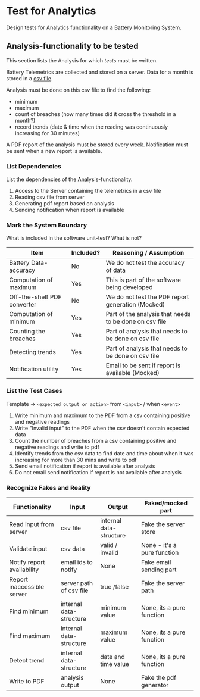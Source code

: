 # Test for Analytics

Design tests for Analytics functionality on a Battery Monitoring System.

## Analysis-functionality to be tested

This section lists the Analysis for which _tests_ must be written.

Battery Telemetrics are collected and stored on a server.
Data for a month is stored in a [csv file](https://en.wikipedia.org/wiki/Comma-separated_values).

Analysis must be done on this csv file to find the following:
- minimum
- maximum
- count of breaches (how many times did it cross the threshold in a month?)
- record trends (date & time when the reading was continuously increasing for 30 minutes)

A PDF report of the analysis must be stored every week.
Notification must be sent when a new report is available.

### List Dependencies

List the dependencies of the Analysis-functionality.

1. Access to the Server containing the telemetrics in a csv file
2. Reading csv file from server
3. Generating pdf report based on analysis
4. Sending notification when report is available


### Mark the System Boundary

What is included in the software unit-test? What is not? 

| Item                      | Included?     | Reasoning / Assumption
|---------------------------|---------------|---
Battery Data-accuracy       | No            | We do not test the accuracy of data
Computation of maximum      | Yes           | This is part of the software being developed
Off-the-shelf PDF converter | No			      | We do not test the PDF report generation (Mocked)
Computation of minimum 		  | Yes			      | Part of the analysis that needs to be done on csv file
Counting the breaches       | Yes			      | Part of analysis that needs to be done on csv file
Detecting trends            | Yes			      | Part of analysis that needs to be done on csv file
Notification utility        | Yes		      	| Email to be sent if report is available (Mocked)


### List the Test Cases

Template -> `<expected output or action>` from `<input>` / when `<event>`

1. Write minimum and maximum to the PDF from a csv containing positive and negative readings
2. Write "Invalid input" to the PDF when the csv doesn't contain expected data
3. Count the number of breaches from a csv containing positive and negative readings and write to pdf 
4. Identify trends from the csv data to find date and time about when it was increasing for more than 30 mins and write to pdf
5. Send email notification if report is available after analysis
6. Do not email send notification if report is not available after analysis



### Recognize Fakes and Reality

| Functionality            | Input        				    | Output                      | Faked/mocked part
|--------------------------|--------------------------|-----------------------------|---
Read input from server     | csv file     				    | internal data-structure     | Fake the server store
Validate input             | csv data     				    | valid / invalid             | None - it's a pure function
Notify report availability | email ids to notify   	 	| None						            | Fake email sending part
Report inaccessible server | server path of csv file 	| true /false                 | Fake the server path						
Find minimum 			         |internal data-structure		| minimum value               | None, its a pure function
Find maximum 			         |internal data-structure		| maximum value               | None, its a pure function
Detect trend               |internal data-structure		| date and time value         | None, its a pure function
Write to PDF               |analysis output				    | None				                | Fake the pdf generator	
